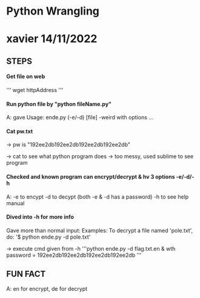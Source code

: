 # Python Wrangling

# xavier 14/11/2022

## STEPS
#### Get file on web
'''
wget httpAddress
'''

#### Run python file by "python fileName.py"
A: gave Usage: ende.py (-e/-d) [file] -weird with options ...


#### Cat pw.txt
-> pw is "192ee2db192ee2db192ee2db192ee2db"

-> cat to see what python program does
-> too messy, used sublime to see program

#### Checked and known program can encrypt/decrypt & hv 3 options -e/-d/-h
A:  -e to encypt
	  -d to decypt
	  (both -e & -d has a password)
	  -h to see help manual

#### Dived into -h for more info
Gave more than normal input: 
Examples:
  To decrypt a file named 'pole.txt', do: '$ python ende.py -d pole.txt'

-> execute cmd given from -h
'''python ende.py -d flag.txt.en & wth password = 192ee2db192ee2db192ee2db192ee2db
'''

## FUN FACT
A: en for encrypt, de for decrypt



